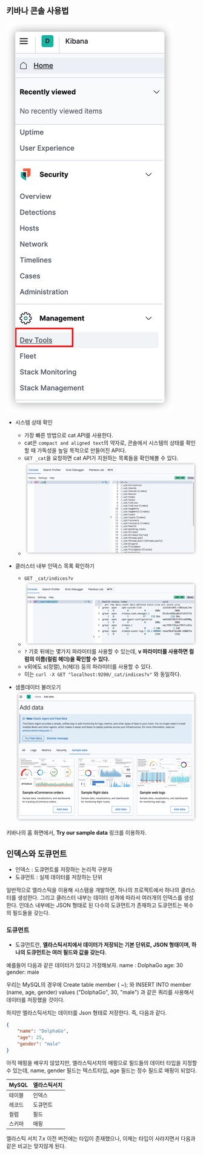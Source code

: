 ## 키바나 콘솔 사용법
![](/images/2022-03-03-13-42-52.png)

- 시스템 상태 확인
  - 가장 빠른 방법으로 cat API를 사용한다.
  - cat은 `compact and aligned text`의 약자로, 콘솔에서 시스템의 상태를 확인할 때 가독성을 높일 목적으로 만들어진 API다.
  - `GET _cat`을 요청하면 cat API가 지원하는 목록들을 확인해볼 수 있다.
  - ![](/images/2022-03-03-13-43-32.png)


- 클러스터 내부 인덱스 목록 확인하기
  - `GET _cat/indices?v`
  - ![](/images/2022-03-03-13-44-31.png)
  - `?` 기호 뒤에는 몇가지 파라미터를 사용할 수 있는데, **v 파라미터를 사용하면 컬럼의 이름(컬럼 헤더)을 확인할 수 있다.**
  - v외에도 s(정렬), h(헤더) 등의 파라미터를 사용할 수 있다.
  - 이는 `curl -X GET "localhost:9200/_cat/indices?v"` 와 동일하다.
  

- 샘플데이터 불러오기
![](/images/2022-03-03-13-50-36.png)

키바나의 홈 화면에서, **Try our sample data** 링크를 이용하자.

## 인덱스와 도큐먼트

- 인덱스 : 도큐먼트를 저장하는 논리적 구분자
- 도큐먼트 : 실제 데이터를 저장하는 단위

일반적으로 엘라스틱을 이용해 시스템을 개발하면, 하나의 프로젝트에서 하나의 클러스터를 생성한다. 그리고 클러스터 내부는 데이터 성격에 따라서 여러개의 인덱스를 생성한다. 인데스 내부에는 JSON 형태로 된 다수의 도큐먼트가 존재하고 도큐먼트는 복수의 필드들을 갖는다.

### 도큐먼트
- 도큐먼트란, **엘라스틱서치에서 데이터가 저장되는 기본 단위로, JSON 형태이며, 하나의 도큐먼트는 여러 필드와 값을 갖는다.**

예를들어 다음과 같은 데이터가 있다고 가정해보자.
name : DolphaGo
age: 30
gender: male

우리는 MySQL의 경우에 Create table member ( ~); 와 INSERT INTO member (name, age, gender) values ("DolphaGo", 30, "male") 과 같은 쿼리를 사용해서 데이터를 저장했을 것이다.

하지만 엘라스틱서치는 데이터를 Json 형태로 저장한다. 즉, 다음과 같다.
```json
{
    "name": "DolphaGo",
    "age": 25,
    "gender": "male"
}
```

아직 매핑을 배우지 않았지만, 엘라스틱서치의 매핑으로 필드들의 데이터 타입을 지정할 수 있는데, name, gender 필드는 텍스트타입, age 필드는 정수 필드로 매핑이 되었다.

| MySQL  | 엘라스틱서치 |
| ------ | ------------ |
| 테이블 | 인덱스       |
| 레코드 | 도큐먼트     |
| 컬럼   | 필드         |
| 스키마 | 매핑         |

엘라스틱 서치 7.x 이전 버전에는 타입이 존재했으나, 이제는 타입이 사라지면서 다음과 같은 비교는 맞지않게 된다.
